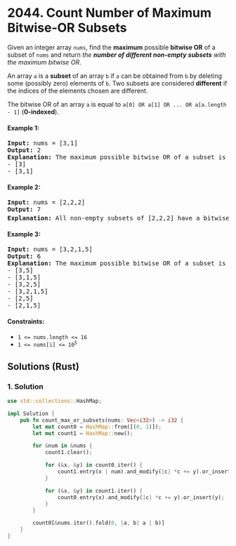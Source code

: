 # 2044. Count Number of Maximum Bitwise-OR Subsets
Given an integer array `nums`, find the **maximum** possible **bitwise OR** of a subset of `nums` and return *the **number of different non-empty subsets** with the maximum bitwise OR*.

An array `a` is a **subset** of an array `b` if `a` can be obtained from `b` by deleting some (possibly zero) elements of `b`. Two subsets are considered **different** if the indices of the elements chosen are different.

The bitwise OR of an array `a` is equal to `a[0] OR a[1] OR ... OR a[a.length - 1]` (**0-indexed**).

#### Example 1:
<pre>
<strong>Input:</strong> nums = [3,1]
<strong>Output:</strong> 2
<strong>Explanation:</strong> The maximum possible bitwise OR of a subset is 3. There are 2 subsets with a bitwise OR of 3:
- [3]
- [3,1]
</pre>

#### Example 2:
<pre>
<strong>Input:</strong> nums = [2,2,2]
<strong>Output:</strong> 7
<strong>Explanation:</strong> All non-empty subsets of [2,2,2] have a bitwise OR of 2. There are 2<sup>3</sup> - 1 = 7 total subsets.
</pre>

#### Example 3:
<pre>
<strong>Input:</strong> nums = [3,2,1,5]
<strong>Output:</strong> 6
<strong>Explanation:</strong> The maximum possible bitwise OR of a subset is 7. There are 6 subsets with a bitwise OR of 7:
- [3,5]
- [3,1,5]
- [3,2,5]
- [3,2,1,5]
- [2,5]
- [2,1,5]
</pre>

#### Constraints:
* `1 <= nums.length <= 16`
* <code>1 <= nums[i] <= 10<sup>5</sup></code>

## Solutions (Rust)

### 1. Solution
```Rust
use std::collections::HashMap;

impl Solution {
    pub fn count_max_or_subsets(nums: Vec<i32>) -> i32 {
        let mut count0 = HashMap::from([(0, 1)]);
        let mut count1 = HashMap::new();

        for &num in &nums {
            count1.clear();

            for (&x, &y) in count0.iter() {
                count1.entry(x | num).and_modify(|c| *c += y).or_insert(y);
            }

            for (&x, &y) in count1.iter() {
                count0.entry(x).and_modify(|c| *c += y).or_insert(y);
            }
        }

        count0[&nums.iter().fold(0, |a, b| a | b)]
    }
}
```
